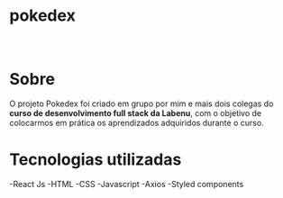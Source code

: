 # pokedex
<h1>
  <img src=>
  </h1>
  
# Sobre
O projeto Pokedex foi criado em grupo por mim e mais dois colegas do **curso de desenvolvimento full stack da Labenu**, com o objetivo de colocarmos em prática os aprendizados adquiridos durante o curso.

# Tecnologias utilizadas
-React Js
-HTML
-CSS
-Javascript
-Axios
-Styled components




